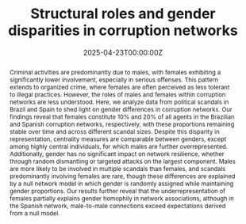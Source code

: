 ---
title: "Structural roles and gender disparities in corruption networks"
authors:
- admin
- Arthur A. B. Pessa
- Mônica V. prates
- Sebastian Gonçalves
- Cristina Masoller
- Matjaz Perc
- Haroldo V. Ribeiro
date: "2025-04-23T00:00:00Z"
doi: "10.1038/s41598-025-98218-2"

# Schedule page publish date (NOT publication's date).
# publishDate: "2021-08-24T00:00:00Z"

# Publication type.
# Legend: 0 = Uncategorized; 1 = Conference paper; 2 = Journal article;
# 3 = Preprint / Working Paper; 4 = Report; 5 = Book; 6 = Book section;
# 7 = Thesis; 8 = Patent
publication_types: ["2"]

# Publication name and optional abbreviated publication name.
publication: "Nature | Scientific Reports"
publication_short: ""

abstract: Criminal activities are predominantly due to males, with females exhibiting a significantly lower involvement, especially in serious offenses. This pattern extends to organized crime, where females are often perceived as less tolerant to illegal practices. However, the roles of males and females within corruption networks are less understood. Here, we analyze data from political scandals in Brazil and Spain to shed light on gender differences in corruption networks. Our findings reveal that females constitute 10% and 20% of all agents in the Brazilian and Spanish corruption networks, respectively, with these proportions remaining stable over time and across different scandal sizes. Despite this disparity in representation, centrality measures are comparable between genders, except among highly central individuals, for which males are further overrepresented. Additionally, gender has no significant impact on network resilience, whether through random dismantling or targeted attacks on the largest component. Males are more likely to be involved in multiple scandals than females, and scandals predominantly involving females are rare, though these differences are explained by a null network model in which gender is randomly assigned while maintaining gender proportions. Our results further reveal that the underrepresentation of females partially explains gender homophily in network associations, although in the Spanish network, male-to-male connections exceed expectations derived from a null model.

# Summary. An optional shortened abstract.
summary: Women are underrepresented in corruption networks in Brazil and Spain, but play similar roles to men except at the top. Gender doesn't affect network resilience, and most differences are explained by their lower presence.

tags:
- Corruption Networks
- Gender
- Network Science
- Organized Crime
featured: false

# links:
# - name: ""
#   url: ""
url_pdf: /uploads/s41598-025-98218-2.pdf
# url_code: ''
# url_dataset: ''
# url_poster: ''
# url_project: ''
# url_slides: ''
# url_source: ''
# url_video: ''

# Featured image
# To use, add an image named `featured.jpg/png` to your page's folder. 

image:
  placement: 4
  caption: 
  focal_point: "Smart"
  preview_only: false
  alt_text: 

# Associated Projects (optional).
#   Associate this publication with one or more of your projects.
#   Simply enter your project's folder or file name without extension.
#   E.g. `internal-project` references `content/project/internal-project/index.md`.
#   Otherwise, set `projects: []`.
#projects: []

# Slides (optional).
#   Associate this publication with Markdown slides.
#   Simply enter your slide deck's filename without extension.
#   E.g. `slides: "example"` references `content/slides/example/index.md`.
#   Otherwise, set `slides: ""`.
# slides: ""
---
